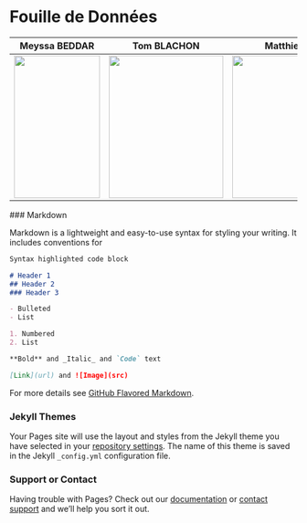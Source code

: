 # Fouille de Données
<head>
    <table>
        <thead>
            <tr>
                <th>Meyssa BEDDAR</th>
                <th>Tom BLACHON</th>
                <th>Matthieu SIMOES</th>
            </tr>
        </thead>
        <tbody>
            <tr>
                <td><img src="https://user-images.githubusercontent.com/72613969/108885128-b47ef580-7607-11eb-9342-6c32a4a504f2.jpg" width="150" height="250"></td>
                <td><img src="https://user-images.githubusercontent.com/71490738/108892546-4ab71980-7610-11eb-8c2e-8de36b1260f0.jpg" width="200" height="250"></td>
                <td><img src="https://user-images.githubusercontent.com/72613969/108886341-26a40a00-7609-11eb-8c06-92a1072fd7a6.jpg" width="250" height="250"></td>
            </tr>
        </tbody>
    </table>
</head>
### Markdown

Markdown is a lightweight and easy-to-use syntax for styling your writing. It includes conventions for

```markdown
Syntax highlighted code block

# Header 1
## Header 2
### Header 3

- Bulleted
- List

1. Numbered
2. List

**Bold** and _Italic_ and `Code` text

[Link](url) and ![Image](src)
```

For more details see [GitHub Flavored Markdown](https://guides.github.com/features/mastering-markdown/).

### Jekyll Themes

Your Pages site will use the layout and styles from the Jekyll theme you have selected in your [repository settings](https://github.com/Peadz/Fouille_de_Donnees/settings). The name of this theme is saved in the Jekyll `_config.yml` configuration file.

### Support or Contact

Having trouble with Pages? Check out our [documentation](https://docs.github.com/categories/github-pages-basics/) or [contact support](https://support.github.com/contact) and we’ll help you sort it out.
